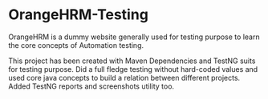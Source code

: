 # OrangeHRM-Testing

OrangeHRM is a dummy website generally used for testing purpose to learn the core concepts of Automation testing.

This project has been created with Maven Dependencies and TestNG suits for testing purpose.
Did a full fledge testing without hard-coded values and used core java concepts to build a relation between different projects.
Added TestNG reports and screenshots utility too.
